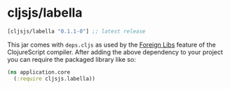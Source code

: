# cljsjs/labella

[](dependency)
```clojure
[cljsjs/labella "0.1.1-0"] ;; latest release
```
[](/dependency)

This jar comes with `deps.cljs` as used by the [Foreign Libs][flibs] feature
of the ClojureScript compiler. After adding the above dependency to your project
you can require the packaged library like so:

```clojure
(ns application.core
  (:require cljsjs.labella))
```

[flibs]: https://clojurescript.org/reference/packaging-foreign-deps
